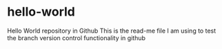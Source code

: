 # hello-world
Hello World repository in Github
This is the read-me file I am using to test the branch version control functionality in github
